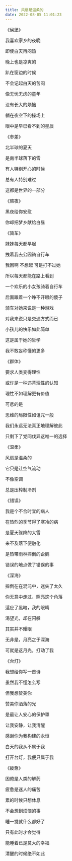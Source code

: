 ```yaml
---
title: 风扇是温柔的
date: 2022-08-05 11:01:23
---
```


《侯堡》

我喜欢家乡的夜晚

即使白天再闷热

晚上也是凉爽的

趴在窗边的时候

不会记起白天的苦闷

像无忧无虑的童年

没有长大的烦恼

躺在夜空下的操场上

眼中是早已看不到的星辰



《参差》

北半球的夏天

是南半球落下的雪

有人特别开心的时候

总有人特别难过

这都是世界的一部分



《熬夜》

黑夜给你安慰

你却把梦乡献给白昼



《骑车》

妹妹每天都早起

拽着我去公园骑自行车

我困啊 不想起 可是打不过她

所以每天都能在路上看到

一个欢乐的小女孩骑着自行车

后面跟着一个睁不开眼的傻子

骑车对她来说是一种游戏

对我来说只是交通方式而已

小孩儿的快乐如此简单

这是属于她的哲学

我不敢妄称懂的更多



《群体》

要求人类变得理性

或许是一种违背理性的认知

理性不如理解更有价值

可悲的是

思维的局限性如诅咒一般

我们永远无法真正地理解彼此

只剩下了党同伐异这唯一的选择



《温柔》

风扇是温柔的

它只是让空气流动

不像空调

总是压榨制冷剂



《错误》

我是个不合时宜的病人

在热烈的季节得了寒冷的病

是夏天骤降的大雪

来不及落下便融化

是热带雨林摔倒的企鹅

错误的地点做了错误的事



《深海》

摔倒在在混沌中，迷失了太久

你无意中走过，照亮这个角落

适应了黑暗，我的眼睛

渴望光，却在闪躲

其实并不耀眼

无非是，月亮之于深海

可就是这月光，打动了我



《台灯》

我想给你写一首诗

虽然我不懂怎么写

但我想赞美你

赞美你洒落的光

是最让人安心的保护罩

让我安静，让我清醒

感谢你为我构建的永恒

白天的我从不属于我

打开台灯，我便只属于我



《疲惫》

困倦是人类的解药

疲惫是迷人的痛苦

累的时候只想休息

不会想到烦恼的事

睡一觉就什么都好了

只有此时才会觉得

能睡着已是莫大的幸福

清醒的时候绝不如此